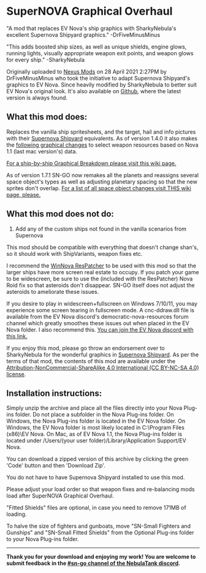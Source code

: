 # SuperNOVA Graphical Overhaul

 "A mod that replaces EV Nova's ship graphics with SharkyNebula's excellent Supernova Shipyard graphics." -DrFiveMinusMinus
 
 "This adds boosted ship sizes, as well as unique shields, engine glows, running lights, visually appropriate weapon exit points, and weapon glows for every ship." -SharkyNebula
 
Originally uploaded to [Nexus Mods](https://www.nexusmods.com/escapevelocitynova/mods/6) on 28 April 2021 2:27PM by DrFiveMinusMinus who took the initiative to adapt Supernova Shipyard's graphics to EV Nova. Since heavily modified by SharkyNebula to better suit EV Nova's original look. It's also available on [Github](https://github.com/NebulaTank/SuperNOVA-Graphical-Overhaul), where the latest version is always found.

## What this mod does:

Replaces the vanilla ship spritesheets, and the target, hail and info pictures with their [Supernova Shipyard](https://github.com/NebulaTank/Supernova-Shipyard) equivalents. As of version 1.4.0 it also makes the [following graphical changes](https://docs.google.com/document/d/10SVXtlQ6f4yT4DTWk4VLKQYm0NiD95mhGb_7xhvRjZc/edit?usp=sharing) to select weapon resources based on Nova 1.1 (last mac version's) data.
 
[For a ship-by-ship Graphical Breakdown please visit this wiki page.](https://github.com/NebulaTank/Supernova-Shipyard-Wiki/wiki/1-SuperNOVA-Graphical-Overhaul)

As of version 1.7.1 SN-GO now remakes all the planets and reassigns several space object's types as well as adjusting planetary spacing so that the new sprites don't overlap. [For a list of all space object changes visit THIS wiki page, please.](https://github.com/NebulaTank/Supernova-Shipyard-Wiki/wiki/3-Planetary-Reassignment)

## What this mod does not do:

1. Add any of the custom ships not found in the vanilla scenarios from Supernova

This mod should be compatible with everything that doesn't change shan's, so it should work with ShipVariants, weapon fixes etc. 

I recommend the [WinNova ResPatcher](https://drive.google.com/file/d/1wFTaLFMIwIb3a0LK_91gg3H2PoBYgiDe/view?usp=sharing) to be used with this mod so that the larger ships have more screen real estate to occupy. If you patch your game to be widescreen, be sure to use the (included with the ResPatcher) Nova Roid fix so that asteroids don't disappear. SN-GO itself does not adjust the asteroids to ameliorate these issues.

If you desire to play in widescreen+fullscreen on Windows 7/10/11, you may experience some screen tearing in fullscreen mode. A cnc-ddraw.dll file is available from the EV Nova discord's democratic-nova-resources forum channel which greatly smoothes these issues out when placed in the EV Nova folder. I also recommend this. [You can join the EV Nova discord with this link.](https://discord.gg/sDJBUcwFVH)

If you enjoy this mod, please go throw an endorsement over to SharkyNebula for the wonderful graphics in [Supernova Shipyard](https://github.com/NebulaTank/Supernova-Shipyard). As per the terms of that mod, the contents of this mod are available under the [Attribution-NonCommercial-ShareAlike 4.0 International (CC BY-NC-SA 4.0) license](https://creativecommons.org/licenses/by-nc-sa/4.0/).

## Installation instructions:

Simply unzip the archive and place all the files directly into your Nova Plug-ins folder. Do not place a subfolder in the Nova Plug-ins folder. On Windows, the Nova Plug-ins﻿ folder is located in the EV Nova folder.﻿ On Windows, the EV Nova folder is most likely located in C:\Program Files (x86)\EV Nova﻿. On Mac, as of EV Nova 1.1, the Nova Plug-ins﻿ folder is located under /Users/(your user folder)/Library/Application Support/EV Nova.

You can download a zipped version of this archive by clicking the green 'Code' button and then 'Download Zip'.

You do not have to have Supernova Shipyard installed to use this mod.

Please adjust your load order so that weapon fixes and re-balancing mods load after SuperNOVA Graphical Overhaul.

"Fitted Shields" files are optional, in case you need to remove 171MB of loading.

To halve the size of fighters and gunboats, move "SN-Small Fighters and Gunships" and "SN-Small Fitted Shields" from the Optional Plug-ins folder to your Nova Plug-ins folder.


***

**Thank you for your download and enjoying my work! You are welcome to submit feedback in the [#sn-go channel of the NebulaTank discord](https://discord.gg/VaDPKa4QCD).**

